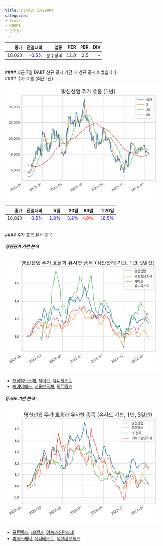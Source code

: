 ```yaml
---
title: 명신산업 (009900)
categories:
- Stock
- KOSPI
- 운수장비
---
```


|**종가**|**전일대비**|**업종**|**PER**|**PBR**|**DIV**|
|-------:|-----------:|-------:|------:|------:|------:|
|18,020|<span style="color: blue">-0.5%</span>|운수장비|11.0|2.5|-|

<!-- more -->

<br>
#### 최근 7일 DART 신규 공시
기간 내 신규 공시가 없습니다.

<br>
#### 주가 흐름 (최근 1년)

![009900](/assets/images/stock/009900.png)

|**종가**|**전일대비**|**5일**|**20일**|**60일**|**120일**|
|---:|-------:|--:|---:|---:|----:|
|18,020|<span style="color: blue">-0.5%</span>|<span style="color: blue">-1.8%</span>|<span style="color: blue">-3.2%</span>|<span style="color: red">4.0%</span>|<span style="color: blue">-18.5%</span>|

<br>
#### 주가 흐름 유사 종목

##### 상관관계 기반 분석

![009900](/assets/images/stock/009900_corr.png)
- [효성첨단소재](/298050/), [제이오](/418550/), [유니테스트](/086390/)
- [씨아이에스](/222080/), [서울반도체](/046890/), [모트렉스](/118990/)

##### 유사도 기반 분석

![009900](/assets/images/stock/009900_sim.png)
- [모트렉스](/118990/), [LG전자](/066570/), [이녹스첨단소재](/272290/)
- [피에스케이](/319660/), [유니테스트](/086390/), [덕산네오룩스](/213420/)